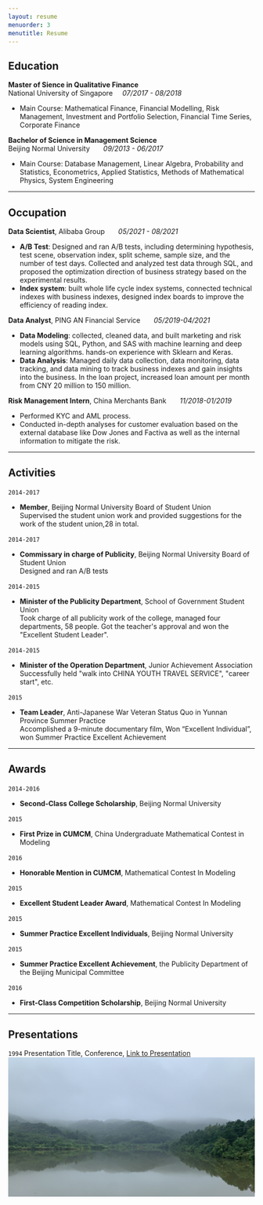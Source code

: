 ```yaml
---
layout: resume
menuorder: 3
menutitle: Resume
---
```


## Education

__Master of Sience in Qualitative Finance__ <br>
National University of Singapore &nbsp; &nbsp; _07/2017 - 08/2018_ 

- Main Course: Mathematical Finance, Financial Modelling, Risk Management, Investment and Portfolio Selection, Financial Time Series, Corporate Finance

__Bachelor of Science in Management Science__   
Beijing Normal University &nbsp; &nbsp; &nbsp; _09/2013 - 06/2017_ 

- Main Course: Database Management, Linear Algebra, Probability and Statistics, Econometrics, Applied Statistics, Methods of Mathematical Physics, System Engineering

***

## Occupation

__Data Scientist__, Alibaba Group        &nbsp; &nbsp; &nbsp; _05/2021 - 08/2021_ 

- __A/B Test__: Designed and ran A/B tests, including determining hypothesis, test scene, observation index, split scheme, sample size, and the number of test days. Collected and analyzed test data through SQL, and proposed the optimization direction of business strategy based on the experimental results.<br>
- __Index system__: built whole life cycle index systems, connected technical indexes with business indexes, designed index boards to improve the efficiency of reading index.

__Data Analyst__, PING AN Financial Service      &nbsp; &nbsp; &nbsp; _05/2019-04/2021_ 

- __Data Modeling__: collected, cleaned data, and built marketing and risk models using SQL, Python, and SAS with machine learning and deep learning algorithms. hands-on experience with Sklearn and Keras.<br>
- __Data Analysis__: Managed daily data collection, data monitoring, data tracking, and data mining to track business indexes and gain insights into the business. In the loan project, increased loan amount per month from CNY 20 million to 150 million.

__Risk Management Intern__, China Merchants Bank      &nbsp; &nbsp; &nbsp; _11/2018-01/2019_

- Performed KYC and AML process.
- Conducted in-depth analyses for customer evaluation based on the external database like Dow Jones and Factiva as well as the internal information to mitigate the risk.

***

## Activities

`2014-2017`
- __Member__, Beijing Normal University Board of Student Union   <br>
Supervised the student union work and provided suggestions for the work of the student union,28 in total.

`2014-2017`
- __Commissary in charge of Publicity__, Beijing Normal University Board of Student Union   <br>
Designed and ran A/B tests

`2014-2015`
- __Minister of the Publicity Department__, School of Government Student Union       <br>
Took charge of all publicity work of the college, managed four departments, 58 people. 
Got the teacher's approval and won the "Excellent Student Leader". 

`2014-2015`
- __Minister of the Operation Department__, Junior Achievement Association    <br>
Successfully held "walk into CHINA YOUTH TRAVEL SERVICE", "career start", etc. 

`2015`
- __Team Leader__, Anti-Japanese War Veteran Status Quo in Yunnan Province Summer Practice <br>
Accomplished a 9-minute documentary film, Won “Excellent Individual”, won Summer Practice Excellent Achievement 

***

## Awards

`2014-2016`
- __Second-Class College Scholarship__, Beijing Normal University

`2015`
-  __First Prize in CUMCM__, China Undergraduate Mathematical Contest in Modeling

`2016`
-  __Honorable Mention in CUMCM__, Mathematical Contest In Modeling

`2015`
-  __Excellent Student Leader Award__, Mathematical Contest In Modeling

`2015`
-  __Summer Practice Excellent Individuals__, Beijing Normal University

`2015`
-  __Summer Practice Excellent Achievement__, the Publicity Department of the Beijing Municipal Committee

`2016`
- __First-Class Competition Scholarship__, Beijing Normal University

***

## Presentations

`1994`
Presentation Title, Conference, <a href="https://MyWebsite.tld/presentation1">Link to Presentation</a>
![mountain](https://github.com/YuzhuGao/YuzhuGao.github.io/blob/649bf0465e94500834cee85807c758b9cbc1ec4e/images/IMG_7906.JPG)


<!-- ### Footer

Last updated: May 2013 -->


